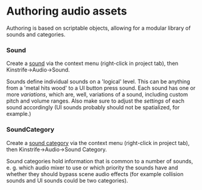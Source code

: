 # Authoring audio assets

Authoring is based on scriptable objects, allowing for a modular library of sounds and categories.

### Sound

Create a [sound](xref:Kinstrife.Audio.Sound) via the context menu (right-click in project tab), then Kinstrife->Audio->Sound.

Sounds define individual sounds on a 'logical' level. This can be anything from a 'metal hits wood' to a UI button press sound. Each sound has one or more _variations_, which are, well, variations of a sound, including custom pitch and volume ranges. Also make sure to adjust the *settings* of each sound accordingly (UI sounds probably should not be spatialized, for example.)

### SoundCategory

Create a [sound category](xref:Kinstrife.Audio.SoundCategory) via the context menu (right-click in project tab), then Kinstrife->Audio->Sound Category.

Sound categories hold information that is common to a number of sounds, e. g. which audio mixer to use or which priority the sounds have and whether they should bypass scene audio effects (for example collision sounds and UI sounds could be two categories).